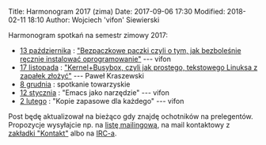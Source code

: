 Title: Harmonogram 2017 (zima)
Date: 2017-09-06 17:30
Modified: 2018-02-11 18:10
Author: Wojciech 'vifon' Siewierski

Harmonogram spotkań na semestr zimowy 2017:

- [13 października][4]
  : ["Bezpaczkowe paczki czyli o tym, jak bezboleśnie ręcznie instalować oprogramowanie"][5] --- vifon
- [17 listopada][6]
  : ["Kernel+Busybox, czyli jak prostego, tekstowego Linuksa z zapałek złożyć"][7] --- Paweł Kraszewski
- [8 grudnia][8]
  : spotkanie towarzyskie
- [12 stycznia][9]
  : "Emacs jako narzędzie" --- vifon
- [2 lutego][10]
  : "Kopie zapasowe dla każdego" --- vifon

Post będę aktualizował na bieżąco gdy znajdę ochotników na
prelegentów. Propozycje wysyłajcie np. na [listę mailingową][1], na
mail kontaktowy z [zakładki "Kontakt"][2] albo na [IRC-a][3].

[1]: https://lwb.waw.pl/cgi-bin/mailman/listinfo/lwb
[2]: {filename}/pages/kontakt.md
[3]: https://webchat.freenode.net/?channels=#linuxlab-pw
[4]: {filename}/Spotkania/028-pazdziernik.md
[5]: {filename}/static/slideshows/stow/index.html
[6]: {filename}/Spotkania/029-listopad.md
[7]: https://github.com/p-kraszewski/LwB-20171117-Linux-z-zapalek
[8]: {filename}/Spotkania/030-grudzien.md
[9]: {filename}/Spotkania/031-styczen.md
[10]: {filename}/Spotkania/032-luty.md
